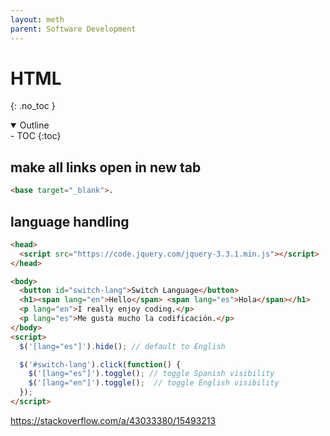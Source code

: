 ```yaml
---
layout: meth
parent: Software Development
---
```

# HTML
{: .no_toc }

<details open markdown="block">
  <summary>
    Outline
  </summary>
- TOC
{:toc}
</details>

## make all links open in new tab
```html
<base target="_blank">.
```

## language handling
```html
<head>
  <script src="https://code.jquery.com/jquery-3.3.1.min.js"></script>
</head>

<body>
  <button id="switch-lang">Switch Language</button>
  <h1><span lang="en">Hello</span> <span lang="es">Hola</span></h1>
  <p lang="en">I really enjoy coding.</p>
  <p lang="es">Me gusta mucho la codificación.</p>
</body>
<script>
  $('[lang="es"]').hide(); // default to English

  $('#switch-lang').click(function() {
    $('[lang="es"]').toggle(); // toggle Spanish visibility
    $('[lang="en"]').toggle();  // toggle English visibility
  });
</script>
```
<https://stackoverflow.com/a/43033380/15493213>